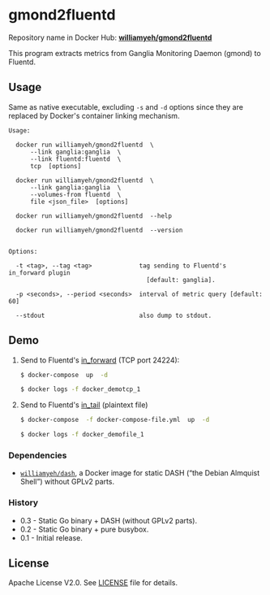 gmond2fluentd
============

Repository name in Docker Hub: **[williamyeh/gmond2fluentd](https://registry.hub.docker.com/u/williamyeh/gmond2fluentd/)**

This program extracts metrics from Ganglia Monitoring Daemon (gmond) to Fluentd.



## Usage

Same as native executable, excluding `-s` and `-d` options since they are replaced by Docker's container linking mechanism.

```
Usage:

  docker run williamyeh/gmond2fluentd  \
      --link ganglia:ganglia  \
      --link fluentd:fluentd  \
      tcp  [options]

  docker run williamyeh/gmond2fluentd  \
      --link ganglia:ganglia  \
      --volumes-from fluentd  \
      file <json_file>  [options]

  docker run williamyeh/gmond2fluentd  --help

  docker run williamyeh/gmond2fluentd  --version


Options:

  -t <tag>, --tag <tag>             tag sending to Fluentd's in_forward plugin
                                      [default: ganglia].

  -p <seconds>, --period <seconds>  interval of metric query [default: 60]

  --stdout                          also dump to stdout.
```



## Demo


1. Send to Fluentd's [in_forward](http://docs.fluentd.org/articles/in_forward) (TCP port 24224):

   ```bash
   $ docker-compose  up  -d

   $ docker logs -f docker_demotcp_1
   ```


2. Send to Fluentd's [in_tail](http://docs.fluentd.org/articles/in_forward) (plaintext file)

   ```bash
   $ docker-compose  -f docker-compose-file.yml  up  -d

   $ docker logs -f docker_demofile_1
   ```


### Dependencies

- [`williamyeh/dash`](https://registry.hub.docker.com/u/williamyeh/dash/), a Docker image for static DASH (“the Debian Almquist Shell”) without GPLv2 parts.


### History

- 0.3 - Static Go binary + DASH (without GPLv2 parts).
- 0.2 - Static Go binary + pure busybox. 
- 0.1 - Initial release. 



## License

Apache License V2.0.  See [LICENSE](../LICENSE) file for details.
